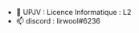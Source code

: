 - 🌱 UPJV : Licence Informatique : L2
- 📫 discord : lirwool#6236

<!---
Lirwool/Lirwool is a ✨ special ✨ repository because its `README.md` (this file) appears on your GitHub profile.
You can click the Preview link to take a look at your changes.
--->
